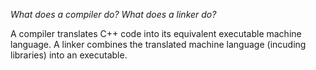 _What does a compiler do? What does a linker do?_

A compiler translates C++ code into its equivalent executable machine language.
A linker combines the translated machine language (incuding libraries) into an executable.
